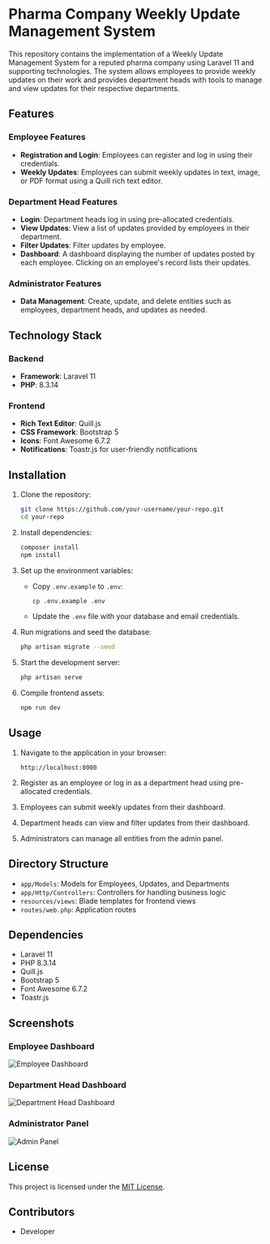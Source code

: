 # Pharma Company Weekly Update Management System

This repository contains the implementation of a Weekly Update Management System for a reputed pharma company using Laravel 11 and supporting technologies. The system allows employees to provide weekly updates on their work and provides department heads with tools to manage and view updates for their respective departments.

## Features

### Employee Features
- **Registration and Login**: Employees can register and log in using their credentials.
- **Weekly Updates**: Employees can submit weekly updates in text, image, or PDF format using a Quill rich text editor.

### Department Head Features
- **Login**: Department heads log in using pre-allocated credentials.
- **View Updates**: View a list of updates provided by employees in their department.
- **Filter Updates**: Filter updates by employee.
- **Dashboard**: A dashboard displaying the number of updates posted by each employee. Clicking on an employee's record lists their updates.

### Administrator Features
- **Data Management**: Create, update, and delete entities such as employees, department heads, and updates as needed.

## Technology Stack

### Backend
- **Framework**: Laravel 11
- **PHP**: 8.3.14

### Frontend
- **Rich Text Editor**: Quill.js
- **CSS Framework**: Bootstrap 5
- **Icons**: Font Awesome 6.7.2
- **Notifications**: Toastr.js for user-friendly notifications

## Installation

1. Clone the repository:
   ```bash
   git clone https://github.com/your-username/your-repo.git
   cd your-repo
   ```

2. Install dependencies:
   ```bash
   composer install
   npm install
   ```

3. Set up the environment variables:
   - Copy `.env.example` to `.env`:
     ```bash
     cp .env.example .env
     ```
   - Update the `.env` file with your database and email credentials.

4. Run migrations and seed the database:
   ```bash
   php artisan migrate --seed
   ```

5. Start the development server:
   ```bash
   php artisan serve
   ```

6. Compile frontend assets:
   ```bash
   npm run dev
   ```

## Usage

1. Navigate to the application in your browser:
   ```
   http://localhost:8000
   ```

2. Register as an employee or log in as a department head using pre-allocated credentials.

3. Employees can submit weekly updates from their dashboard.

4. Department heads can view and filter updates from their dashboard.

5. Administrators can manage all entities from the admin panel.

## Directory Structure

- `app/Models`: Models for Employees, Updates, and Departments
- `app/Http/Controllers`: Controllers for handling business logic
- `resources/views`: Blade templates for frontend views
- `routes/web.php`: Application routes

## Dependencies

- Laravel 11
- PHP 8.3.14
- Quill.js
- Bootstrap 5
- Font Awesome 6.7.2
- Toastr.js

## Screenshots

### Employee Dashboard
![Employee Dashboard](path/to/screenshot1.png)

### Department Head Dashboard
![Department Head Dashboard](path/to/screenshot2.png)

### Administrator Panel
![Admin Panel](path/to/screenshot3.png)

## License

This project is licensed under the [MIT License](LICENSE).

## Contributors

 - Developer
